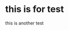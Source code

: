 <!DOCTYPE html>
<html lang="en">
<head>
    <meta charset="UTF-8">
    <meta http-equiv="X-UA-Compatible" content="IE=edge">
    <meta name="viewport" content="width=device-width, initial-scale=1.0">
    <title>Test</title>
</head>
<body>
  <h1>this is for test</h1>
  <p>this is another test</p>
</body>
</html>
